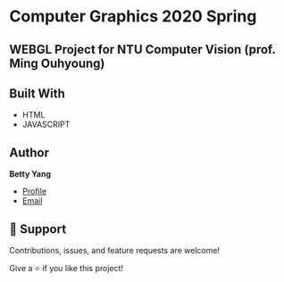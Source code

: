 # Computer Graphics 2020 Spring

## WEBGL Project for NTU Computer Vision (prof. Ming Ouhyoung)

## Built With

- HTML
- JAVASCRIPT

## Author

**Betty Yang**

- [Profile](https://https://github.com/lovebetty1004)
- [Email](mailto:betty.y861004@gmail.com?subject=Hi "Hi!")

## 🤝 Support

Contributions, issues, and feature requests are welcome!

Give a ⭐️ if you like this project!

